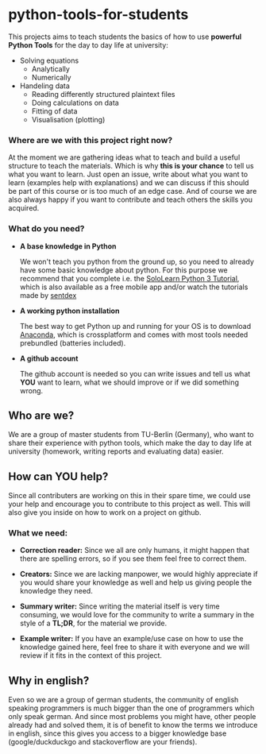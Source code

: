 # python-tools-for-students

This projects aims to teach students the basics of how to use 
**powerful Python Tools** for the day to day life at university:
* Solving equations
    * Analytically
    * Numerically
* Handeling data
     * Reading differently structured plaintext files
     * Doing calculations on data
     * Fitting of data
     * Visualisation (plotting)
     
### Where are we with this project right now?
At the moment we are gathering ideas what to teach and build a useful 
structure to teach the materials. Which is why **this is your chance** 
to tell us what you want to learn. Just open an issue, write about what you want to learn
(examples help with explanations) and we can discuss
if this should be part of this course or is too much of an edge case.
And of course we are also always happy if you want to contribute and teach others the skills
you acquired.

### What do you need?
* **A base knowledge in Python**

    We won't teach you python from the ground up, so you need to already have some basic knowledge about python.
    For this purpose we recommend that you complete i.e. the
    [SoloLearn Python 3 Tutorial](https://www.sololearn.com/Course/Python/), 
    which is also available as a free mobile app and/or watch the tutorials made by 
    [sentdex](https://www.youtube.com/watch?v=eXBD2bB9-RA&list=PLQVvvaa0QuDeAams7fkdcwOGBpGdHpXln)
    
* **A working python installation**

    The best way to get Python up and running for your OS is to download 
    [Anaconda](https://www.anaconda.com/download/), which is crossplatform and
    comes with most tools needed prebundled (batteries included).
    
* **A github account**

    The github account is needed so you can write issues and tell us what **YOU** want to learn, 
    what we should improve or if we did something wrong.
    

## Who are we?
We are a group of master students from TU-Berlin (Germany), 
who want to share their experience with python tools, 
which make the day to day life at university 
(homework, writing reports and evaluating data) easier.

## How can YOU help?
Since all contributers are working on this in their spare time, we could use your help and encourage you to contribute to this project as well.
This will also give you inside on how to work on a project on github.


### What we need:


* **Correction reader:** Since we all are only humans, it might happen that there are spelling errors, so if you see them feel free to correct them.

* **Creators:** Since we are lacking manpower, we would highly appreciate if you would share your knowledge as well and help us giving people the knowledge they need.

* **Summary writer:** Since writing the material itself is very time consuming, we would love for the community to write a summary in the style of a **TL;DR**, for the material we provide.

* **Example writer:** If you have an example/use case on how to use the knowledge gained here, feel free to share it with everyone and we will review if it fits in the context of this project.



## Why in english?
Even so we are a group of german students, the community of english speaking programmers 
is much bigger than the one of programmers which only speak german. 
And since most problems you might have, other people already had and solved them,  it is of benefit 
to know the terms we introduce in english, since this gives you access to a bigger knowledge base 
(google/duckduckgo and stackoverflow are your friends).
